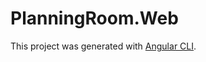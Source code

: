# PlanningRoom.Web

This project was generated with [Angular CLI](https://github.com/angular/angular-cli).
